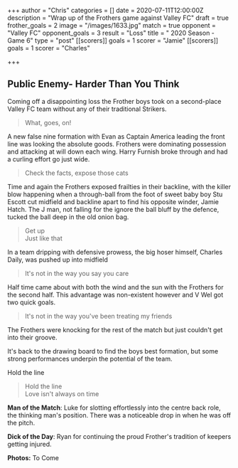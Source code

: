 +++
author = "Chris"
categories = []
date = 2020-07-11T12:00:00Z
description = "Wrap up of the Frothers game against Valley FC"
draft = true
frother_goals = 2
image = "/images/1633.jpg"
match = true
opponent = "Valley FC"
opponent_goals = 3
result = "Loss"
title = " 2020 Season - Game 6"
type = "post"
[[scorers]]
goals = 1
scorer = "Jamie"
[[scorers]]
goals = 1
scorer = "Charles"

+++
## Public Enemy- Harder Than You Think

Coming off a disappointing loss the Frother boys took on a second-place Valley FC team without any of their traditional Strikers.

> What, goes, on!

A new false nine formation with Evan as Captain America leading the front line was looking the absolute goods. Frothers were dominating possession and attacking at will down each wing. Harry Furnish broke through and had a curling effort go just wide.

> Check the facts, expose those cats

Time and again the Frothers exposed frailties in their backline, with the killer blow happening when a through-ball from the foot of sweet baby boy Stu Escott cut midfield and backline apart to find his opposite winder, Jamie Hatch. The J man, not falling for the ignore the ball bluff by the defence, tucked the ball deep in the old onion bag.

> Get up  
> Just like that

In a team dripping with defensive prowess, the big hoser himself, Charles Daily, was pushed up into midfield

> It's not in the way you say you care

Half time came about with both the wind and the sun with the Frothers for the second half. This advantage was non-existent however and V Wel got two quick goals.

> It's not in the way you've been treating my friends

The Frothers were knocking for the rest of the match but just couldn't get into their groove.

It's back to the drawing board to find the boys best formation, but some strong performances underpin the potential of the team.

Hold the line

> Hold the line  
> Love isn't always on time

**Man of the Match**: Luke for slotting effortlessly into the centre back role, the thinking man's position. There was a noticeable drop in when he was off the pitch.

**Dick of the Day**: Ryan for continuing the proud Frother's tradition of keepers getting injured.

**Photos:** To Come